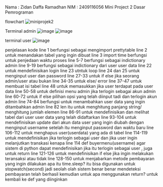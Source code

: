 Nama : Zidan Daffa Ramadhan
NIM : 2409116056
Mini Project 2 Dasar Pemrograman

flowchart
![miniprojek2](https://github.com/user-attachments/assets/b7240c67-fb60-445d-ac71-a31e84e6bd94)

Terminal admin
![image](https://github.com/user-attachments/assets/da517dbd-0000-40e3-a805-09fcec72b3a9)
![image](https://github.com/user-attachments/assets/acdc7741-a020-4fd9-a57d-85382c64e210)

terminal user
![image](https://github.com/user-attachments/assets/3b3f18b3-0f8d-42e9-b8f7-99dce42f21de)


penjelasan kode
line 1 berfungsi sebagai mengimport prettytable
line 2 untuk menandakan tabel yang ingin dibuat
line 3 import time berfungsi untuk penjedaan waktu proses
line 5-7 berfungsi sebagai indictionary admin
line 9-19 berfungsi sebagai indictionary dari user user data
line 22 untuk mendefinisikan login
line 23 utntuk loop
line 24 dan 25 untuk menginput user dan password
line 27-33 untuk if else jika seorang admin/user atau bukan
line 34-35 untuk else/ error
line 37-47 untuk membuat isi tabel 
line 48 untuk memasukkan jika user terdapat pada user data
line 50-58 untuk definisi menu admin jika terlogin sebagai akun admin
line 60-72 untuk if else pilihan opsi yang telah diinput tadi dan terlogin akun admin
line 74-84 berfungsi untuk menambahkan user data yang ingin ditambahkan admin
line 82 len itu untuk menghitung panjang string/ menghitung jumlah elemen
line 86-91 untuk mendefinisikan dan melihat tabel dari user user data yang telah didaftarkan
line 93-104 untuk mendefinisikan update dari akun data user yang ingin diubah dengan menginput username setelah itu menginput password dan waktu baru
line 106-112 untuk menghapus user(userdata) yang ada di tabel
line 114-119 untuk mendefinisikan jika terlogin sebagai user dan jika user ingin melanjutkan transkasi
kenapa line 114 def buyermenu(username) agar sistem di python dapat mendefinisikan jika itu terlogin sebagai user , juga untuk return
line 121-126 untuk mendefinisikan if else jika ingin melakukan teransaksi atau tidak
line 128-150 untuk menjabarkan metode pembayaran yang ingin dilakukan
apa itu time.sleep? itu bisa digunakan untuk stopwatch(second)  jadi seolah olah sistem benar benar mendeteksi pembayaran telah berhasil
kemudian untuk apa menggunakan return? untuk kembali ke def yang diinginkan
